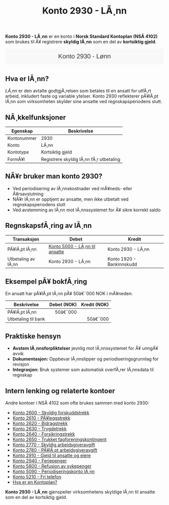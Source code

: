 ﻿---
title: "Konto 2930 - LÃ¸nn"
meta_title: "2930-lonn"
meta_description: '**Konto 2930 - LÃ¸nn** er en konto i **Norsk Standard Kontoplan (NSÂ 4102)** som brukes til Ã¥ registrere **skyldig lÃ¸nn** som en del av **kortsiktig gjeld**.'
slug: 2930-lonn
type: blog
layout: pages/single
---

**Konto 2930 - LÃ¸nn** er en konto i **Norsk Standard Kontoplan (NSÂ 4102)** som brukes til Ã¥ registrere **skyldig lÃ¸nn** som en del av **kortsiktig gjeld**.

![Illustrasjon av konto 2930 LÃ¸nn](2930-lonn-image.svg)

## Hva er lÃ¸nn?

*LÃ¸nn* er den avtalte godtgjÃ¸relsen som betales til en ansatt for utfÃ¸rt arbeid, inkludert faste og variable ytelser. Konto 2930 reflekterer pÃ¥lÃ¸pt lÃ¸nn som virksomheten skylder sine ansatte ved regnskapsperiodens slutt.

## NÃ¸kkelfunksjoner

| Egenskap      | Beskrivelse                                          |
|---------------|------------------------------------------------------|
| Kontonummer   | 2930                                                 |
| Konto         | LÃ¸nn                                                 |
| Kontotype     | Kortsiktig gjeld                                     |
| FormÃ¥l        | Registrere skyldig lÃ¸nn fÃ¸r utbetaling               |

## NÃ¥r bruker man konto 2930?

* Ved periodisering av lÃ¸nnskostnader ved mÃ¥neds- eller Ã¥rsavslutning
* NÃ¥r lÃ¸nn er opptjent av ansatte, men ikke utbetalt ved regnskapsperiodens slutt
* Ved avstemming av lÃ¸nn mot lÃ¸nnssystemet for Ã¥ sikre korrekt saldo

## RegnskapsfÃ¸ring av lÃ¸nn

| Transaksjon                           | Debet                     | Kredit                   |
|---------------------------------------|---------------------------|--------------------------|
| PÃ¥lÃ¸pt lÃ¸nn                           | [Konto 5000 - LÃ¸nn til ansatte](/blogs/kontoplan/5000-lonn-til-ansatte "Konto 5000 - LÃ¸nn til ansatte") | Konto 2930 - LÃ¸nn        |
| Utbetaling av lÃ¸nn                     | Konto 2930 - LÃ¸nn         | Konto 1920 - Bankinnskudd|

## Eksempel pÃ¥ bokfÃ¸ring

En ansatt har pÃ¥lÃ¸pt lÃ¸nn pÃ¥ 50â€¯000 NOK i mÃ¥neden:

| Beskrivelse         | Debet (NOK) | Kredit (NOK) |
|---------------------|------------:|-------------:|
| PÃ¥lÃ¸pt lÃ¸nn         |      50â€¯000 |              |
| Utbetaling til bank |             |      50â€¯000 |

## Praktiske hensyn

* **Avstem lÃ¸nnsforpliktelser** jevnlig mot lÃ¸nnssystemet for Ã¥ unngÃ¥ avvik
* **Dokumentasjon:** Oppbevar lÃ¸nnslipper og periodiseringsgrunnlag for revisjon
* **Integrasjon:** Bruk systemer som automatisk overfÃ¸rer lÃ¸nnsdata til regnskap

## Intern lenking og relaterte kontoer

Andre kontoer i NSÂ 4102 som ofte brukes sammen med konto 2930:

* [Konto 2600 - Skyldig forskuddstrekk](/blogs/kontoplan/2600-forskuddstrekk "Konto 2600 - Skyldig forskuddstrekk")
* [Konto 2610 - PÃ¥leggstrekk](/blogs/kontoplan/2610-paalleggstrekk "Konto 2610 - PÃ¥leggstrekk")
* [Konto 2620 - Bidragstrekk](/blogs/kontoplan/2620-bidragstrekk "Konto 2620 - Bidragstrekk")
* [Konto 2630 - Trygdetrekk](/blogs/kontoplan/2630-trygdetrekk "Konto 2630 - Trygdetrekk")
* [Konto 2640 - Forsikringstrekk](/blogs/kontoplan/2640-forsikringstrekk "Konto 2640 - Forsikringstrekk")
* [Konto 2650 - Trukket fagforeningskontingent](/blogs/kontoplan/2650-trukket-fagforeningskontingent "Konto 2650 - Trukket fagforeningskontingent")
* [Konto 2770 - Skyldig arbeidsgiveravgift](/blogs/kontoplan/2770-skyldig-arbeidsgiveravgift "Konto 2770 - Skyldig arbeidsgiveravgift")
* [Konto 2780 - PÃ¥lÃ¸pt arbeidsgiveravgift](/blogs/kontoplan/2780-palopte-arbeidsgiveravgift "Konto 2780 - PÃ¥lÃ¸pt arbeidsgiveravgift")
* [Konto 2910 - Gjeld til ansatte og eiere](/blogs/kontoplan/2910-gjeld-til-ansatte-og-eiere "Konto 2910 - Gjeld til ansatte og eiere")
* [Konto 2940 - Feriepenger](/blogs/kontoplan/2940-feriepenger "Konto 2940 - Feriepenger")
* [Konto 5800 - Refusjon av sykepenger](/blogs/kontoplan/5800-refusjon-av-sykepenger "Konto 5800 - Refusjon av sykepenger")
* [Konto 5090 - Periodiseringskonto lÃ¸nn](/blogs/kontoplan/5090-periodiseringskonto-lonn "Konto 5090 - Periodiseringskonto lÃ¸nn")
* [Konto 5210 - Fri telefon](/blogs/kontoplan/5210-fri-telefon "Konto 5210 - Fri telefon: RegnskapsfÃ¸ring av fri telefon som ansattgode i Norsk kontoplan")
* [Hva er en Kontoplan?](/blogs/regnskap/hva-er-kontoplan "Hva er en Kontoplan? Komplett Guide til Kontoplaner i Norsk Regnskap")

**Konto 2930 - LÃ¸nn** gjenspeiler virksomhetens skyldige lÃ¸nn til ansatte som en del av kortsiktig gjeld.

